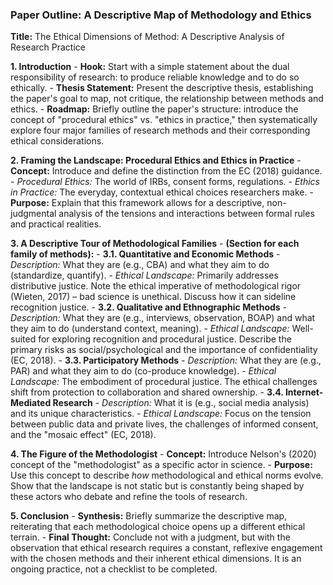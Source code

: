 ### Paper Outline: A Descriptive Map of Methodology and Ethics

**Title:** The Ethical Dimensions of Method: A Descriptive Analysis of Research Practice

**1. Introduction**
    -   **Hook:** Start with a simple statement about the dual responsibility of research: to produce reliable knowledge and to do so ethically.
    -   **Thesis Statement:** Present the descriptive thesis, establishing the paper's goal to map, not critique, the relationship between methods and ethics.
    -   **Roadmap:** Briefly outline the paper's structure: introduce the concept of "procedural ethics" vs. "ethics in practice," then systematically explore four major families of research methods and their corresponding ethical considerations.

**2. Framing the Landscape: Procedural Ethics and Ethics in Practice**
    -   **Concept:** Introduce and define the distinction from the EC (2018) guidance.
        -   *Procedural Ethics:* The world of IRBs, consent forms, regulations.
        -   *Ethics in Practice:* The everyday, contextual ethical choices researchers make.
    -   **Purpose:** Explain that this framework allows for a descriptive, non-judgmental analysis of the tensions and interactions between formal rules and practical realities.

**3. A Descriptive Tour of Methodological Families**
    -   **(Section for each family of methods):**
    -   **3.1. Quantitative and Economic Methods**
        -   *Description:* What they are (e.g., CBA) and what they aim to do (standardize, quantify).
        -   *Ethical Landscape:* Primarily addresses distributive justice. Note the ethical imperative of methodological rigor (Wieten, 2017) – bad science is unethical. Discuss how it can sideline recognition justice.
    -   **3.2. Qualitative and Ethnographic Methods**
        -   *Description:* What they are (e.g., interviews, observation, BOAP) and what they aim to do (understand context, meaning).
        -   *Ethical Landscape:* Well-suited for exploring recognition and procedural justice. Describe the primary risks as social/psychological and the importance of confidentiality (EC, 2018).
    -   **3.3. Participatory Methods**
        -   *Description:* What they are (e.g., PAR) and what they aim to do (co-produce knowledge).
        -   *Ethical Landscape:* The embodiment of procedural justice. The ethical challenges shift from protection to collaboration and shared ownership.
    -   **3.4. Internet-Mediated Research**
        -   *Description:* What it is (e.g., social media analysis) and its unique characteristics.
        -   *Ethical Landscape:* Focus on the tension between public data and private lives, the challenges of informed consent, and the "mosaic effect" (EC, 2018).

**4. The Figure of the Methodologist**
    -   **Concept:** Introduce Nelson's (2020) concept of the "methodologist" as a specific actor in science.
    -   **Purpose:** Use this concept to describe *how* methodological and ethical norms evolve. Show that the landscape is not static but is constantly being shaped by these actors who debate and refine the tools of research.

**5. Conclusion**
    -   **Synthesis:** Briefly summarize the descriptive map, reiterating that each methodological choice opens up a different ethical terrain.
    -   **Final Thought:** Conclude not with a judgment, but with the observation that ethical research requires a constant, reflexive engagement with the chosen methods and their inherent ethical dimensions. It is an ongoing practice, not a checklist to be completed. 